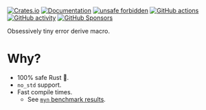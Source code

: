 [![Crates.io](https://img.shields.io/crates/v/onlyerror)](https://crates.io/crates/onlyerror "Crates.io version")
[![Documentation](https://img.shields.io/docsrs/onlyerror)](https://docs.rs/onlyerror "Documentation")
[![unsafe forbidden](https://img.shields.io/badge/unsafe-forbidden-success.svg)](https://github.com/rust-secure-code/safety-dance/)
[![GitHub actions](https://img.shields.io/github/actions/workflow/status/parasyte/onlyerror/ci.yml?branch=main)](https://github.com/parasyte/onlyerror/actions "CI")
[![GitHub activity](https://img.shields.io/github/last-commit/parasyte/onlyerror)](https://github.com/parasyte/onlyerror/commits "Commit activity")
[![GitHub Sponsors](https://img.shields.io/github/sponsors/parasyte)](https://github.com/sponsors/parasyte "Sponsors")

Obsessively tiny error derive macro.

# Why?

- 100% safe Rust 🦀.
- `no_std` support.
- Fast compile times.
  - See [`myn` benchmark results](https://github.com/parasyte/myn/blob/main/benchmarks.md).
